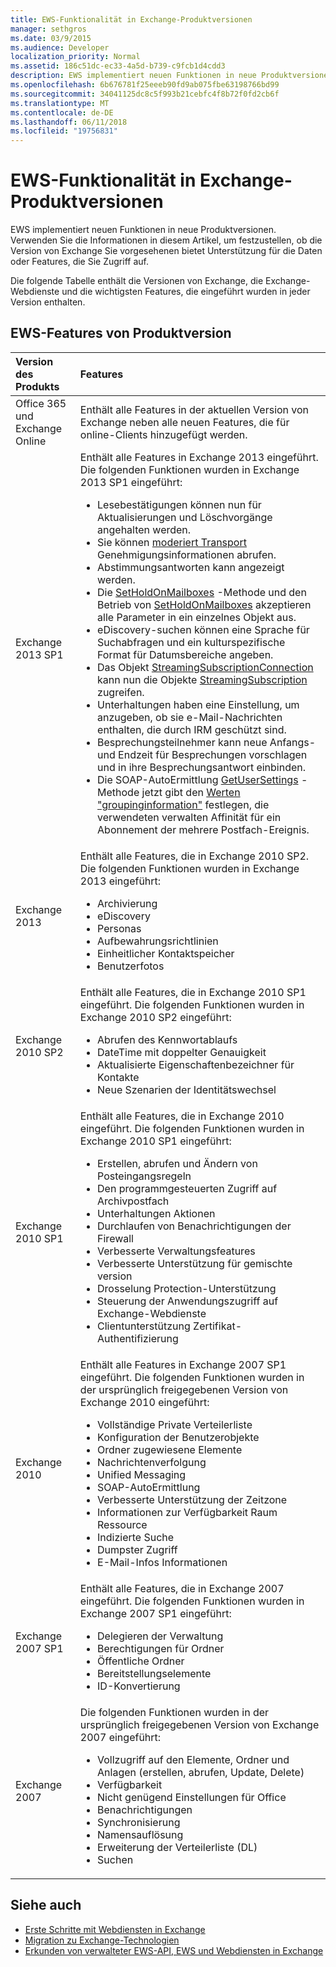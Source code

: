 ```yaml
---
title: EWS-Funktionalität in Exchange-Produktversionen
manager: sethgros
ms.date: 03/9/2015
ms.audience: Developer
localization_priority: Normal
ms.assetid: 186c51dc-ec33-4a5d-b739-c9fcb1d4cdd3
description: EWS implementiert neuen Funktionen in neue Produktversionen. Verwenden Sie die Informationen in diesem Artikel, um festzustellen, ob die Version von Exchange Sie vorgesehenen bietet Unterstützung für die Daten oder Features, die Sie Zugriff auf.
ms.openlocfilehash: 6b676781f25eeeb90fd9ab075fbe63198766bd99
ms.sourcegitcommit: 34041125dc8c5f993b21cebfc4f8b72f0fd2cb6f
ms.translationtype: MT
ms.contentlocale: de-DE
ms.lasthandoff: 06/11/2018
ms.locfileid: "19756831"
---
```

# <a name="ews-functionality-in-exchange-product-versions"></a>EWS-Funktionalität in Exchange-Produktversionen

EWS implementiert neuen Funktionen in neue Produktversionen. Verwenden Sie die Informationen in diesem Artikel, um festzustellen, ob die Version von Exchange Sie vorgesehenen bietet Unterstützung für die Daten oder Features, die Sie Zugriff auf. 
  
Die folgende Tabelle enthält die Versionen von Exchange, die Exchange-Webdienste und die wichtigsten Features, die eingeführt wurden in jeder Version enthalten.
  
## <a name="ews-features-by-product-version"></a>EWS-Features von Produktversion

|**Version des Produkts**|**Features**|
|:-----|:-----|
|Office 365 und Exchange Online |Enthält alle Features in der aktuellen Version von Exchange neben alle neuen Features, die für online-Clients hinzugefügt werden.  |
|Exchange 2013 SP1 | Enthält alle Features in Exchange 2013 eingeführt. Die folgenden Funktionen wurden in Exchange 2013 SP1 eingeführt:<ul><li>Lesebestätigungen können nun für Aktualisierungen und Löschvorgänge angehalten werden.</li><li>Sie können [moderiert Transport](http://msdn.microsoft.com/library/43a89f71-8002-4cb0-b3c8-1c2b2597f227%28Office.15%29.aspx) Genehmigungsinformationen abrufen.</li><li>Abstimmungsantworten kann angezeigt werden.</li><li>Die [SetHoldOnMailboxes](http://msdn.microsoft.com/en-us/library/microsoft.exchange.webservices.data.exchangeservice.setholdonmailboxes%28v=exchg.80%29.aspx) -Methode und den Betrieb von [SetHoldOnMailboxes](http://msdn.microsoft.com/library/9015a0d8-3495-461b-aa79-797d23169585%28Office.15%29.aspx) akzeptieren alle Parameter in ein einzelnes Objekt aus.</li><li>eDiscovery-suchen können eine Sprache für Suchabfragen und ein kulturspezifische Format für Datumsbereiche angeben.</li><li>Das Objekt [StreamingSubscriptionConnection](http://msdn.microsoft.com/en-us/library/microsoft.exchange.webservices.data.streamingsubscriptionconnection%28v=exchg.80%29.aspx) kann nun die Objekte [StreamingSubscription](http://msdn.microsoft.com/en-us/library/microsoft.exchange.webservices.data.streamingsubscription%28v=exchg.80%29.aspx) zugreifen.</li><li>Unterhaltungen haben eine Einstellung, um anzugeben, ob sie e-Mail-Nachrichten enthalten, die durch IRM geschützt sind.</li><li>Besprechungsteilnehmer kann neue Anfangs- und Endzeit für Besprechungen vorschlagen und in ihre Besprechungsantwort einbinden.</li><li>Die SOAP-AutoErmittlung [GetUserSettings](http://msdn.microsoft.com/en-us/library/microsoft.exchange.webservices.autodiscover.autodiscoverservice.getusersettings%28v=exchg.80%29.aspx) -Methode jetzt gibt den [Werten "groupinginformation"](http://msdn.microsoft.com/EN-US/library/office/dn529149%28v=exchg.150%29.aspx) festlegen, die verwendeten verwalten Affinität für ein Abonnement der mehrere Postfach-Ereignis.</li></ul> |
|Exchange 2013  | Enthält alle Features, die in Exchange 2010 SP2. Die folgenden Funktionen wurden in Exchange 2013 eingeführt:  <ul><li>  Archivierung</li><li>eDiscovery</li><li>Personas</li><li>Aufbewahrungsrichtlinien</li><li>Einheitlicher Kontaktspeicher</li><li>Benutzerfotos</li></ul> |
|Exchange 2010 SP2  | Enthält alle Features, die in Exchange 2010 SP1 eingeführt. Die folgenden Funktionen wurden in Exchange 2010 SP2 eingeführt:  <ul><li>  Abrufen des Kennwortablaufs</li><li>DateTime mit doppelter Genauigkeit</li><li>Aktualisierte Eigenschaftenbezeichner für Kontakte</li><li>Neue Szenarien der Identitätswechsel</li></ul> |
|Exchange 2010 SP1  | Enthält alle Features, die in Exchange 2010 eingeführt. Die folgenden Funktionen wurden in Exchange 2010 SP1 eingeführt:  <ul><li>  Erstellen, abrufen und Ändern von Posteingangsregeln</li><li>Den programmgesteuerten Zugriff auf Archivpostfach</li><li>Unterhaltungen Aktionen</li><li>Durchlaufen von Benachrichtigungen der Firewall</li><li>Verbesserte Verwaltungsfeatures</li><li>Verbesserte Unterstützung für gemischte version</li><li>Drosselung Protection-Unterstützung</li><li>Steuerung der Anwendungszugriff auf Exchange-Webdienste</li><li>Clientunterstützung Zertifikat-Authentifizierung</li></ul> |
|Exchange 2010  | Enthält alle Features in Exchange 2007 SP1 eingeführt. Die folgenden Funktionen wurden in der ursprünglich freigegebenen Version von Exchange 2010 eingeführt: <ul> <li>  Vollständige Private Verteilerliste</li><li>Konfiguration der Benutzerobjekte</li><li>Ordner zugewiesene Elemente</li><li>Nachrichtenverfolgung</li><li>Unified Messaging</li><li>SOAP-AutoErmittlung  </li><li>Verbesserte Unterstützung der Zeitzone</li><li>Informationen zur Verfügbarkeit Raum Ressource</li><li>Indizierte Suche</li><li>Dumpster Zugriff</li><li>E-Mail-Infos Informationen</li></ul> |
|Exchange 2007 SP1  | Enthält alle Features, die in Exchange 2007 eingeführt. Die folgenden Funktionen wurden in Exchange 2007 SP1 eingeführt:  <ul><li>  Delegieren der Verwaltung</li><li>Berechtigungen für Ordner</li><li>Öffentliche Ordner</li><li>Bereitstellungselemente</li><li>ID-Konvertierung</li></ul> |
|Exchange 2007  | Die folgenden Funktionen wurden in der ursprünglich freigegebenen Version von Exchange 2007 eingeführt:  <ul><li>  Vollzugriff auf den Elemente, Ordner und Anlagen (erstellen, abrufen, Update, Delete)</li><li>Verfügbarkeit</li><li>Nicht genügend Einstellungen für Office</li><li>Benachrichtigungen</li><li>Synchronisierung</li><li>Namensauflösung</li><li>Erweiterung der Verteilerliste (DL)</li><li>Suchen</li></ul> |
   
## <a name="see-also"></a>Siehe auch

- [Erste Schritte mit Webdiensten in Exchange](start-using-web-services-in-exchange.md)
- [Migration zu Exchange-Technologien](../migrating-to-exchange-online-and-exchange-2013-technologies.md)
- [Erkunden von verwalteter EWS-API, EWS und Webdiensten in Exchange](explore-the-ews-managed-api-ews-and-web-services-in-exchange.md)  
    

